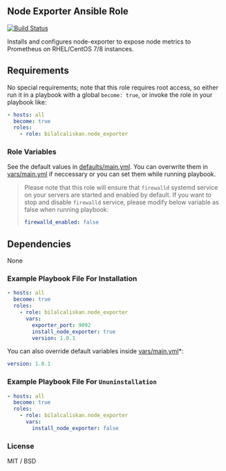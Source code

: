 ## Node Exporter Ansible Role

[![Build Status](https://travis-ci.org/bilalcaliskan/node_exporter-ansible-role.svg?branch=master)](https://travis-ci.org/bilalcaliskan/node_exporter-ansible-role)

Installs and configures node-exporter to expose node metrics to Prometheus on RHEL/CentOS 7/8 instances.

## Requirements

No special requirements; note that this role requires root access, so either run it in a playbook with a global `become: true`, or invoke the role in your playbook like:

```yaml
- hosts: all
  become: true
  roles:
    - role: bilalcaliskan.node_exporter
```

### Role Variables
See the default values in [defaults/main.yml](defaults/main.yml). You can overwrite them in [vars/main.yml](vars/main.yml) if neccessary or you can set them while running playbook.

> Please note that this role will ensure that `firewalld` systemd service on your servers are started and enabled by default. If you want to stop and disable `firewalld` service, please modify below variable as false when running playbook:  
> ```yaml  
> firewalld_enabled: false

## Dependencies

None

### Example Playbook File For Installation

```yaml
- hosts: all
  become: true
  roles:
    - role: bilalcaliskan.node_exporter
      vars:
        exporter_port: 9092
        install_node_exporter: true
        version: 1.0.1
```

You can also override default variables inside [vars/main.yml](vars/main.yml)*:
```yaml
version: 1.0.1
```

### Example Playbook File For `Ununinstallation`

```yaml
- hosts: all
  become: true
  roles:
    - role: bilalcaliskan.node_exporter
      vars:
        install_node_exporter: false
```

### License

MIT / BSD

